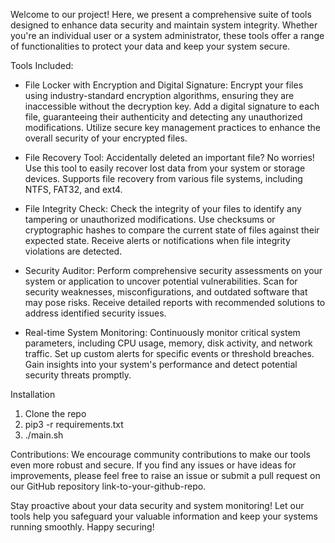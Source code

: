 Welcome to our project! Here, we present a comprehensive suite of tools designed to enhance data security and maintain system integrity. Whether you're an individual user or a system administrator, these tools offer a range of functionalities to protect your data and keep your system secure.

Tools Included:

- File Locker with Encryption and Digital Signature:
Encrypt your files using industry-standard encryption algorithms, ensuring they are inaccessible without the decryption key.
Add a digital signature to each file, guaranteeing their authenticity and detecting any unauthorized modifications.
Utilize secure key management practices to enhance the overall security of your encrypted files.

- File Recovery Tool:
Accidentally deleted an important file? No worries! Use this tool to easily recover lost data from your system or storage devices.
Supports file recovery from various file systems, including NTFS, FAT32, and ext4.

- File Integrity Check:
Check the integrity of your files to identify any tampering or unauthorized modifications.
Use checksums or cryptographic hashes to compare the current state of files against their expected state.
Receive alerts or notifications when file integrity violations are detected.

- Security Auditor:
Perform comprehensive security assessments on your system or application to uncover potential vulnerabilities.
Scan for security weaknesses, misconfigurations, and outdated software that may pose risks.
Receive detailed reports with recommended solutions to address identified security issues.

- Real-time System Monitoring:
Continuously monitor critical system parameters, including CPU usage, memory, disk activity, and network traffic.
Set up custom alerts for specific events or threshold breaches.
Gain insights into your system's performance and detect potential security threats promptly.


Installation
1. Clone the repo
2. pip3 -r requirements.txt
3. ./main.sh


Contributions:
We encourage community contributions to make our tools even more robust and secure. If you find any issues or have ideas for improvements, please feel free to raise an issue or submit a pull request on our GitHub repository link-to-your-github-repo.

Stay proactive about your data security and system monitoring! Let our tools help you safeguard your valuable information and keep your systems running smoothly. Happy securing!

